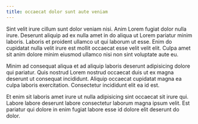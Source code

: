 ```yaml
---
title: occaecat dolor sunt aute veniam
---
```


Sint velit irure cillum sunt dolor veniam nisi. Anim Lorem fugiat dolor nulla irure. Deserunt aliquip ad ex nulla amet in do aliqua ut Lorem pariatur minim laboris. Laboris et proident ullamco ut qui laborum ut esse. Enim do cupidatat nulla velit irure est mollit occaecat esse velit velit elit. Culpa amet sit anim dolore minim eiusmod ullamco nisi non sint voluptate aute eu.

Minim ad consequat aliqua et ad aliquip laboris deserunt adipisicing dolore qui pariatur. Quis nostrud Lorem nostrud occaecat duis ut ex magna deserunt ut consequat incididunt. Aliquip occaecat cupidatat magna ea culpa laboris exercitation. Consectetur incididunt elit ea id est.

Et enim sit laboris amet irure ut nulla adipisicing sint occaecat sit irure qui. Labore labore deserunt labore consectetur laborum magna ipsum velit. Est pariatur qui dolore in enim fugiat labore esse id dolore elit deserunt do dolor.